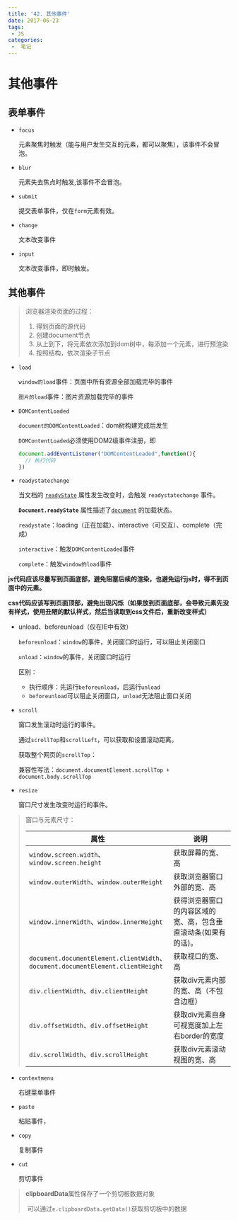 ```yaml
---
title: '42. 其他事件'
date: 2017-06-23
tags:
 - JS
categories:
 -  笔记
---
```


# 其他事件

## 表单事件

- `focus`

  元素聚焦时触发（能与用户发生交互的元素，都可以聚焦），该事件不会冒泡。

- `blur`

  元素失去焦点时触发,该事件不会冒泡。

- `submit`

  提交表单事件，仅在`form`元素有效。

- `change`

  文本改变事件

- `input`

  文本改变事件，即时触发。

## 其他事件

> 浏览器渲染页面的过程：
>
> 1. 得到页面的源代码
> 2. 创建document节点
> 3. 从上到下，将元素依次添加到dom树中，每添加一个元素，进行预渲染
> 4. 按照结构，依次渲染子节点

- `load` 

  `window的load`事件：页面中所有资源全部加载完毕的事件

  `图片的load`事件：图片资源加载完毕的事件

- `DOMContentLoaded`

  `document的DOMContentLoaded`：dom树构建完成后发生

  `DOMContentLoaded`必须使用DOM2级事件注册，即

  ```js
  document.addEventListener("DOMContentLoaded",function(){
    // 执行代码
  })
  ```

- `readystatechange`

  当文档的 [`readyState`](https://developer.mozilla.org/zh-CN/docs/Web/API/Document/readyState) 属性发生改变时，会触发 `readystatechange` 事件。

  **`Document.readyState`** 属性描述了[`document`](https://developer.mozilla.org/zh-CN/docs/Web/API/Document) 的加载状态。

  `readystate`：loading（正在加载）、interactive（可交互）、complete（完成）

  `interactive`：触发`DOMContentLoaded`事件

  `complete`：触发`window的load`事件

**js代码应该尽量写到页面底部，避免阻塞后续的渲染，也避免运行js时，得不到页面中的元素。**

**css代码应该写到页面顶部，避免出现闪烁（如果放到页面底部，会导致元素先没有样式，使用丑陋的默认样式，然后当读取到css文件后，重新改变样式）**

- unload、beforeunload（仅在IE中有效）

  `beforeunload`：`window`的事件，关闭窗口时运行，可以阻止关闭窗口

  `unload`：`window`的事件，关闭窗口时运行

  区别：

  - 执行顺序：先运行`beforeunload`，后运行`unload`
  - `beforeunload`可以阻止关闭窗口，`unload`无法阻止窗口关闭

- `scroll`

  窗口发生滚动时运行的事件。

  通过`scrollTop`和`scrollLeft`，可以获取和设置滚动距离。

  获取整个网页的`scrollTop`：

  兼容性写法：`document.documentElement.scrollTop + document.body.scrollTop`

- `resize`

  窗口尺寸发生改变时运行的事件。

> 窗口与元素尺寸：
>
> | 属性                                                         | 说明                                                         |
> | ------------------------------------------------------------ | ------------------------------------------------------------ |
> | `window.screen.width`、<br />`window.screen.height`          | 获取屏幕的宽、高                                             |
> | `window.outerWidth`、`window.outerHeight`                    | 获取浏览器窗口外部的宽、高                                   |
> | `window.innerWidth`、`window.innerHeight`                    | 获得浏览器窗口的内容区域的宽、高，包含垂直滚动条(如果有的话)。 |
> | `document.documentElement.clientWidth`、<br />`document.documentElement.clientHeight` | 获取视口的宽、高                                             |
> | `div.clientWidth`、`div.clientHeight`                        | 获取div元素内部的宽、高（不包含边框）                        |
> | `div.offsetWidth`、`div.offsetHeight`                        | 获取div元素自身可视宽度加上左右border的宽度                  |
> | `div.scrollWidth`、`div.scrollHeight`                        | 获取div元素滚动视图的宽、高                                  |
>

- `contextmenu`

  右键菜单事件

- `paste`

  粘贴事件，

- `copy`

  复制事件
  
- `cut`

  剪切事件

> **clipboardData**属性保存了一个剪切板数据对象
>
> ​	可以通过`e.clipboardData.getData()`获取剪切板中的数据
